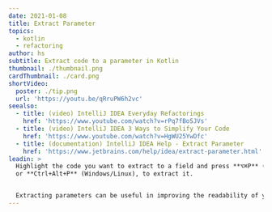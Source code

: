 ```yaml
---
date: 2021-01-08
title: Extract Parameter
topics:
  - kotlin
  - refactoring
author: hs
subtitle: Extract code to a parameter in Kotlin
thumbnail: ./thumbnail.png
cardThumbnail: ./card.png
shortVideo:
  poster: ./tip.png
  url: 'https://youtu.be/qRruPW6h2vc'
seealso:
  - title: (video) IntelliJ IDEA Everyday Refactorings
    href: 'https://www.youtube.com/watch?v=rPq7fBo5JVs'
  - title: (video) IntelliJ IDEA 3 Ways to Simplify Your Code
    href: 'https://www.youtube.com/watch?v=HgWU25YwDfc'
  - title: (documentation) IntelliJ IDEA Help - Extract Parameter
    href: 'https://www.jetbrains.com/help/idea/extract-parameter.html'
leadin: >
  Highlight the code you want to extract to a field and press **⌥⌘P** (macOS),
  or **Ctrl+Alt+P** (Windows/Linux), to extract it.


  Extracting parameters can be useful in improving the readability of your code.
---
```


